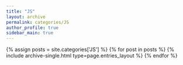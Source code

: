 ```yaml
---
title: "JS"
layout: archive
permalink: categories/JS
author_profile: true
sidebar_main: true
---
```



{% assign posts = site.categories['JS'] %}
{% for post in posts %} {% include archive-single.html type=page.entries_layout %} {% endfor %}
